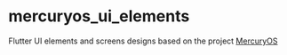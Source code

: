 # mercuryos_ui_elements

Flutter UI elements and screens designs based on the project [MercuryOS](https://www.mercuryos.com/)   

